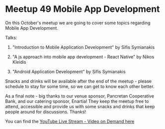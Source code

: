 # Meetup 49 Mobile App Development

On this October's meetup we are going to cover some topics regarding Mobile Αpp Development.

Talks:
1. "Introduction to Mobile Application Development" by Sifis Symianakis

2. "A js approach into mobile app development - React Νative" by Nikos Kleidis

3. "Android Application Development" by Sifis Symianakis

Snacks and drinks will be available after the end of the meetup - please schedule to stay for some time, so we can get to know each other better.

As a final note - big thanks to our venue sponsor, Pancretan Cooperative Bank, and our catering sponsor, Enartia! They keep the meetup free to attend, accessible and provide us with some snacks and drinks that keep people around for discussions. Thanks!

You can find the [YouTube Live Stream - Video on Demand here](https://www.youtube.com/watch?v=9f8-M1smorg)
